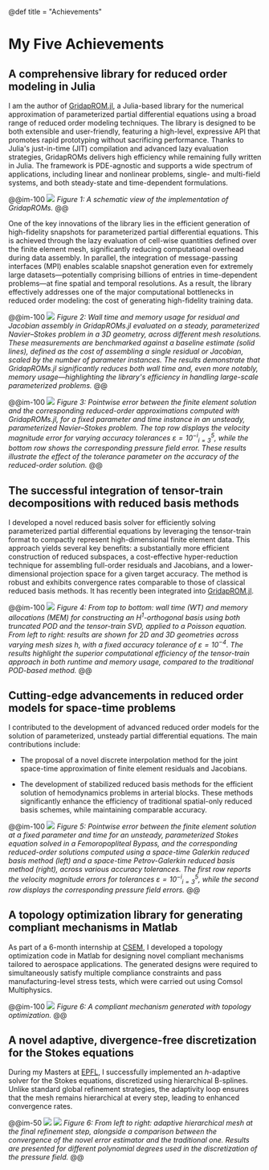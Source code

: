 @def title = "Achievements"

# My Five Achievements

## A comprehensive library for reduced order modeling in Julia

I am the author of [GridapROM.jl](https://github.com/gridap/GridapROMs.jl), a Julia-based library for the numerical approximation of parameterized partial differential equations using a broad range of reduced order modeling techniques. The library is designed to be both extensible and user-friendly, featuring a high-level, expressive API that promotes rapid prototyping without sacrificing performance. Thanks to Julia's just-in-time (JIT) compilation and advanced lazy evaluation strategies, GridapROMs delivers high efficiency while remaining fully written in Julia. The framework is PDE-agnostic and supports a wide spectrum of applications, including linear and nonlinear problems, single- and multi-field systems, and both steady-state and time-dependent formulations.

@@im-100
![](/assets/scheme_Julia.png)
*Figure 1: A schematic view of the implementation of GridapROMs.*
@@

One of the key innovations of the library lies in the efficient generation of high-fidelity snapshots for parameterized partial differential equations. This is achieved through the lazy evaluation of cell-wise quantities defined over the finite element mesh, significantly reducing computational overhead during data assembly. In parallel, the integration of message-passing interfaces (MPI) enables scalable snapshot generation even for extremely large datasets—potentially comprising billions of entries in time-dependent problems—at fine spatial and temporal resolutions. As a result, the library effectively addresses one of the major computational bottlenecks in reduced order modeling: the cost of generating high-fidelity training data.

@@im-100
![](/assets/cost_Julia.png)
*Figure 2: Wall time and memory usage for residual and Jacobian assembly in GridapROMs.jl evaluated on a steady, parameterized Navier–Stokes problem in a 3D geometry, across different mesh resolutions. These measurements are benchmarked against a baseline estimate (solid lines), defined as the cost of assembling a single residual or Jacobian, scaled by the number of parameter instances. The results demonstrate that GridapROMs.jl significantly reduces both wall time and, even more notably, memory usage—highlighting the library's efficiency in handling large-scale parameterized problems.*
@@


@@im-100
![](/assets/errors_Julia.png)
*Figure 3: Pointwise error between the finite element solution and the corresponding reduced-order approximations computed with GridapROMs.jl, for a fixed parameter and time instance in an unsteady, parameterized Navier–Stokes problem. The top row displays the velocity magnitude error for varying accuracy tolerances $\varepsilon = {10^{-i}}_{i=3}^{5}$, while the bottom row shows the corresponding pressure field error. These results illustrate the effect of the tolerance parameter on the accuracy of the reduced-order solution.*
@@

## The successful integration of tensor-train decompositions with reduced basis methods

I developed a novel reduced basis solver for efficiently solving parameterized partial differential equations by leveraging the tensor-train format to compactly represent high-dimensional finite element data. This approach yields several key benefits: a substantially more efficient construction of reduced subspaces, a cost-effective hyper-reduction technique for assembling full-order residuals and Jacobians, and a lower-dimensional projection space for a given target accuracy. The method is robust and exhibits convergence rates comparable to those of classical reduced basis methods. It has recently been integrated into [GridapROM.jl](https://github.com/gridap/GridapROMs.jl).

@@im-100
![](/assets/table_TT.png)
*Figure 4: From top to bottom: wall time (WT) and memory allocations (MEM) for constructing an $H^1$-orthogonal basis using both truncated POD and the tensor-train SVD, applied to a Poisson equation. From left to right: results are shown for 2D and 3D geometries across varying mesh sizes $h$, with a fixed accuracy tolerance of $\varepsilon = 10^{-4}$. The results highlight the superior computational efficiency of the tensor-train approach in both runtime and memory usage, compared to the traditional POD-based method.*
@@

## Cutting-edge advancements in reduced order models for space-time problems 

I contributed to the development of advanced reduced order models for the solution of parameterized, unsteady partial differential equations. The main contributions include:

- The proposal of a novel discrete interpolation method for the joint space-time approximation of finite element residuals and Jacobians.

- The development of stabilized reduced basis methods for the efficient solution of hemodynamics problems in arterial blocks. These methods significantly enhance the efficiency of traditional spatial-only reduced basis schemes, while maintaining comparable accuracy.

@@im-100
![](/assets/errors_Stokes.png)
*Figure 5: Pointwise error between the finite element solution at a fixed parameter and time for an unsteady, parameterized Stokes equation solved in a Femoropopliteal Bypass, and the corresponding reduced-order solutions computed using a space-time Galerkin reduced basis method (left) and a space-time Petrov-Galerkin reduced basis method (right), across various accuracy tolerances. The first row reports the velocity magnitude errors for tolerances $\varepsilon = {10^{-i}}_{i=3}^{5}$, while the second row displays the corresponding pressure field errors.*
@@

## A topology optimization library for generating compliant mechanisms in Matlab

As part of a 6-month internship at [CSEM](https://www.csem.ch/en/), I developed a topology optimization code in Matlab for designing novel compliant mechanisms tailored to aerospace applications. The generated designs were required to simultaneously satisfy multiple compliance constraints and pass manufacturing-level stress tests, which were carried out using Comsol Multiphysics.

@@im-100
![](/assets/topopt.png)
*Figure 6: A compliant mechanism generated with topology optimization.*
@@

## A novel adaptive, divergence-free discretization for the Stokes equations
 
During my Masters at [EPFL](https://www.epfl.ch/en/), I successfully implemented an $h$-adaptive solver for the Stokes equations, discretized using hierarchical B-splines. Unlike standard global refinement strategies, the adaptivity loop ensures that the mesh remains hierarchical at every step, leading to enhanced convergence rates.

@@im-50
![](/assets/mesh.png) ![](/assets/convergence.png)
*Figure 6: From left to right: adaptive hierarchical mesh at the final refinement step, alongside a comparison between the convergence of the novel error estimator and the traditional one. Results are presented for different polynomial degrees used in the discretization of the pressure field.*
@@